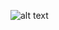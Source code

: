 ![alt text]("Input"(https://user-images.githubusercontent.com/101053082/161426605-16758a6a-1393-49d3-91ab-8aa2884e0ce3.jpg))


